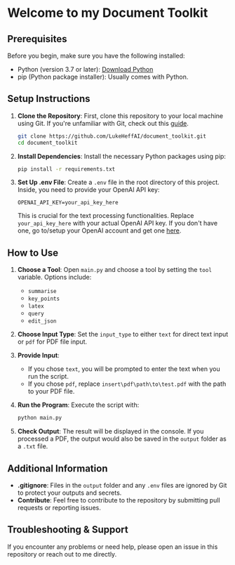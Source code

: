 # Welcome to my Document Toolkit

## Prerequisites

Before you begin, make sure you have the following installed:

- Python (version 3.7 or later): [Download Python](https://www.python.org/downloads/)
- pip (Python package installer): Usually comes with Python.

## Setup Instructions

1. **Clone the Repository**: First, clone this repository to your local machine using Git. If you're unfamiliar with Git, check out this [guide](https://git-scm.com/book/en/v2/Getting-Started-Git-Basics).

    ```bash
    git clone https://github.com/LukeHeffAI/document_toolkit.git
    cd document_toolkit
    ```

2. **Install Dependencies**: Install the necessary Python packages using pip:

    ```bash
    pip install -r requirements.txt
    ```

3. **Set Up .env File**: Create a `.env` file in the root directory of this project. Inside, you need to provide your OpenAI API key:

    ```Properties
    OPENAI_API_KEY=your_api_key_here
    ```

    This is crucial for the text processing functionalities. Replace `your_api_key_here` with your actual OpenAI API key. If you don't have one, go to/setup your OpenAI account and get one [here](https://platform.openai.com/api-keys).

## How to Use

1. **Choose a Tool**: Open `main.py` and choose a tool by setting the `tool` variable. Options include:
    - `summarise`
    - `key_points`
    - `latex`
    - `query`
    - `edit_json`

2. **Choose Input Type**: Set the `input_type` to either `text` for direct text input or `pdf` for PDF file input.

3. **Provide Input**:
    - If you chose `text`, you will be prompted to enter the text when you run the script.
    - If you chose `pdf`, replace `insert\pdf\path\to\test.pdf` with the path to your PDF file.

4. **Run the Program**: Execute the script with:

    ```bash
    python main.py
    ```

5. **Check Output**: The result will be displayed in the console. If you processed a PDF, the output would also be saved in the `output` folder as a `.txt` file.

## Additional Information

- **.gitignore**: Files in the `output` folder and any `.env` files are ignored by Git to protect your outputs and secrets.
- **Contribute**: Feel free to contribute to the repository by submitting pull requests or reporting issues.

## Troubleshooting & Support

If you encounter any problems or need help, please open an issue in this repository or reach out to me directly.
